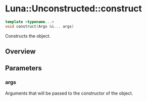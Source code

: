 # Luna::Unconstructed::construct

```c++
template <typename...>
void construct(Args &&... args)
```

Constructs the object. 

## Overview


## Parameters
### args
Arguments that will be passed to the constructor of the object. 

